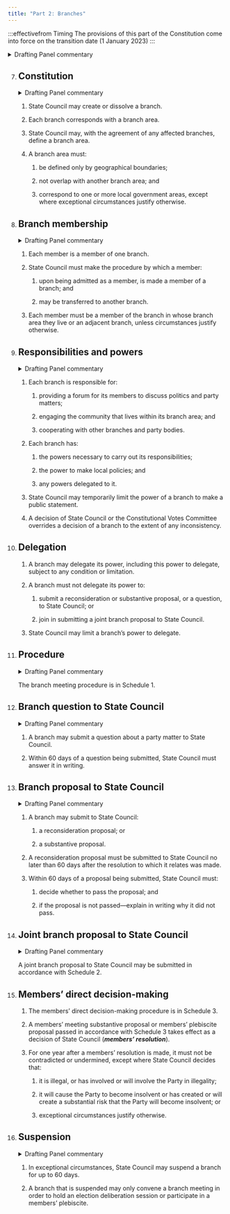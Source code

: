 ```yaml
---
title: "Part 2: Branches"
---
```


:::effectivefrom Timing
The provisions of this part of the Constitution come into force
on the transition date (1 January 2023)
:::


<details>

<summary>Drafting Panel commentary</summary>

<u>At a glance</u>

* Provides for the establishment and geographic definition of branches.

* Provides for members to be branch members.

* Sets out branch responsibilities and powers.

* Empowers branches to delegate their powers.

* Provides ways for branches to hold State Council to account, including the
  power to make joint branch proposals leading to a possible members’ meeting
  and members’ plebiscite.

* Provides for the suspension of branches.

* [Schedule 1](./schedule-01-branch-meeting-procedure.md) provides Branch meeting procedures.

<u>Summary and Explanation</u>

This part largely reflects the current arrangements, with the exception that some of the
administrative and office-bearer requirements in the current Constitution have been
removed. For example, a small branch might choose to have only a
Convenor/Secretary, or a ‘Coordinator’, rather than having the full suite of office bearer
positions.

State Council retains the power to establish and disestablish branches but would now
require the agreement of the relevant branches to redefine a branch area. The default
position is that a branch must be defined by local government boundaries (clause 7(4)
(c)).

Clause 8 defines branch membership, which is essentially unchanged but is clarified.

Clause 9 sets out the powers of branches, including powers to make local policies and
engage with the community. Branch decisions are subject to contrary State Council
decisions, and State Council may, but only temporarily, suspend the power of a branch
to make public statements.

Clause 12 adds a new power for branches to formally submit a question to State
Council and receive an answer within 60 days.

Clause 13 creates new powers for branches to propose a reconsideration proposal – to
propose to State Council that it rescind a State Council or senior party body decision
they don’t like. A branch can also forward a substantive proposal. If they do this, State
Council must consider what they have put forward, and if State Council does not agree,
it must explain why in writing. State Council can adopt a reconsideration proposal by a
simple majority.

An example of a reconsideration-proposal in practice is:

<subclause-letters>

1. State Council decides by consensus in June to establish a Committee on Rural Policy;

2. North-East Victoria Branch moves a reconsideration proposal in July because it thinks its voice was not
   heard, and this new Committee will undermine the role of the Country Greens Network;

3. State Council, at its August meeting is divided, but votes 8 to 7 in favour of
  rescinding its earlier decision so it can consider the matter further;
  
4. any further decision is made in the ordinary way.

</subclause-letters>

This makes it easier for branches to have the State Council reconsider a matter when it
may not have heard directly from a branch at an earlier meeting.

Clause 16 allows the State Council to suspend a branch, but only in exceptional
circumstances and only for 60 days.

</details>

7. ## Constitution

    <details><summary>Drafting Panel commentary</summary>
    State Council retains the power to establish and disestablish branches but would now
    require the agreement of the relevant branches to redefine a branch area. The default
    position is that a branch must be defined by local government boundaries (clause 7(4)
    (c)).
    </details>

    1.  State Council may create or dissolve a branch.

    2.  Each branch corresponds with a branch area.

    3.  State Council may, with the agreement of any affected
        branches, define a branch area.

    4.  A branch area must:

        <subclause-letters>

        1.  be defined only by geographical boundaries;

        2.  not overlap with another branch area; and

        3.  correspond to one or more local government areas, except
            where exceptional circumstances justify otherwise.

        </subclause-letters>

8. ## Branch membership

    <details><summary>Drafting Panel commentary</summary>
    Clause 8 defines branch membership, which is essentially unchanged but is clarified.
    </details>

    1.  Each member is a member of one branch.

    2.  State Council must make the procedure by which a member:

        <subclause-letters>

        1.  upon being admitted as a member, is made a member of a
            branch; and

        2.  may be transferred to another branch.

        </subclause-letters>

    3.  Each member must be a member of the branch in whose branch
        area they live or an adjacent branch, unless circumstances
        justify otherwise.

9. ## Responsibilities and powers

    <details><summary>Drafting Panel commentary</summary>
    Clause 9 sets out the powers of branches, including powers to make local policies and
    engage with the community. Branch decisions are subject to contrary State Council
    decisions, and State Council may, but only temporarily, suspend the power of a branch
    to make public statements.
    </details>

    1.  Each branch is responsible for:

        <subclause-letters>

        1.  providing a forum for its members to discuss politics
            and party matters;

        2.  engaging the community that lives within its branch
            area; and

        3.  cooperating with other branches and party bodies.

        </subclause-letters>

    2.  Each branch has:

        <subclause-letters>

        1.  the powers necessary to carry out its responsibilities;

        2.  the power to make local policies; and

        3.  any powers delegated to it.

        </subclause-letters>

    3.  State Council may temporarily limit the power of a branch to
        make a public statement.

    4.  A decision of State Council or the Constitutional Votes
        Committee overrides a decision of a branch to the extent of
        any inconsistency.

10. ## Delegation

    1.  A branch may delegate its power, including this power to
        delegate, subject to any condition or limitation.

    2.  A branch must not delegate its power to:

        <subclause-letters>

        1.  submit a reconsideration or substantive proposal, or a
            question, to State Council; or

        2.  join in submitting a joint branch proposal to State
            Council.

        </subclause-letters>

    3.  State Council may limit a branch’s power to delegate.

11. ## Procedure

    <details><summary>Drafting Panel commentary</summary>
    Clause 2 on policy requires that party policy and the party strategy generally only be made by members through a participatory process, by consensus (or a 75% vote) of members participating. State Council can make a policy or the party strategy in urgent circumstances. The clause also reflects our existing hierarchy of national, state and local policies.
    </details>

    The branch meeting procedure is in Schedule 1.

12. ## Branch question to State Council

    <details><summary>Drafting Panel commentary</summary>
    Clause 12 adds a new power for branches to formally submit a question to State
    Council and receive an answer within 60 days.
    </details>

    1.  A branch may submit a question about a party matter to State
        Council.

    2.  Within 60 days of a question being submitted, State Council must
        answer it in writing.

13. ## Branch proposal to State Council

    <details><summary>Drafting Panel commentary</summary>
    Clause 13 creates new powers for branches to propose a reconsideration proposal – to
    propose to State Council that it rescind a State Council or senior party body decision
    they don’t like. A branch can also forward a substantive proposal. If they do this, State
    Council must consider what they have put forward, and if State Council does not agree,
    it must explain why in writing. State Council can adopt a reconsideration proposal by a
    simple majority.

    An example of a reconsideration-proposal in practice is:

    <subclause-letters>

    1. State Council decides by consensus in June to establish a Committee on Rural Policy;

    2. North-East Victoria Branch moves a reconsideration proposal in July because it thinks its voice was not
    heard, and this new Committee will undermine the role of the Country Greens Network;

    3. State Council, at its August meeting is divided, but votes 8 to 7 in favour of
    rescinding its earlier decision so it can consider the matter further;
    
    4. any further decision is made in the ordinary way.

    </subclause-letters>

    This makes it easier for branches to have the State Council reconsider a matter when it
    may not have heard directly from a branch at an earlier meeting.
    </details>

    1.  A branch may submit to State Council:

        <subclause-letters>

        1.  a reconsideration proposal; or

        2.  a substantive proposal.

        </subclause-letters>

    2.  A reconsideration proposal must be submitted to State Council no
        later than 60 days after the resolution to which it relates was
        made.

    3.  Within 60 days of a proposal being submitted, State Council
        must:

        <subclause-letters>

        1.  decide whether to pass the proposal; and

        2.  if the proposal is not passed—explain in writing why it did
            not pass.

        </subclause-letters>

14. ## Joint branch proposal to State Council

    <details><summary>Drafting Panel commentary</summary>
    Clause 2 on policy requires that party policy and the party strategy generally only be made by members through a participatory process, by consensus (or a 75% vote) of members participating. State Council can make a policy or the party strategy in urgent circumstances. The clause also reflects our existing hierarchy of national, state and local policies.
    </details>

    A joint branch proposal to State Council may be submitted in accordance
    with Schedule 2.

15. ## Members’ direct decision-making

    1.  The members’ direct decision-making procedure is in Schedule 3.

    2.  A members’ meeting substantive proposal or members’ plebiscite
        proposal passed in accordance with Schedule 3 takes effect as a
        decision of State Council (***members’ resolution***).

    3.  For one year after a members’ resolution is made, it must not be
        contradicted or undermined, except where State Council decides
        that:

        <subclause-letters>

        1.  it is illegal, or has involved or will involve the Party in
            illegality;

        2.  it will cause the Party to become insolvent or has created
            or will create a substantial risk that the Party will become
            insolvent; or

        3.  exceptional circumstances justify otherwise.

        </subclause-letters>

16. ## Suspension

    <details><summary>Drafting Panel commentary</summary>
    Clause 16 allows the State Council to suspend a branch, but only in exceptional
    circumstances and only for 60 days.
    </details>

    1.  In exceptional circumstances, State Council may suspend a branch
    for up to 60 days.

    2.  A branch that is suspended may only convene a branch meeting in
        order to hold an election deliberation session or participate in
        a members’ plebiscite.



